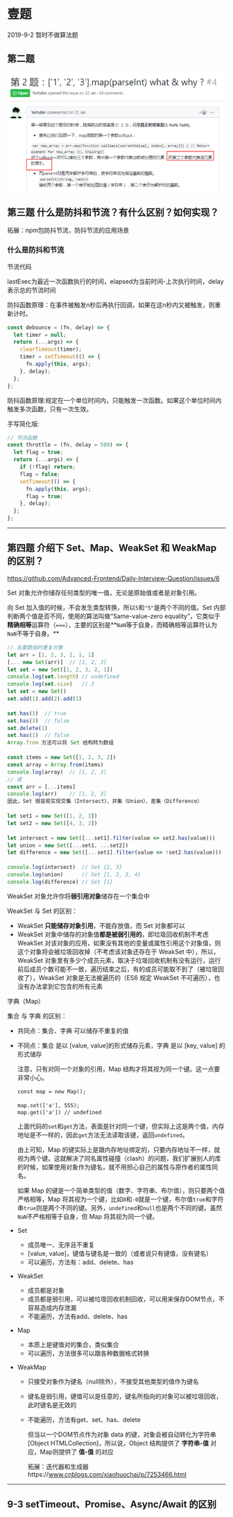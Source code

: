 # 壹题

2019-9-2  暂时不做算法题

## 第二题

![1567124813641](image/1567124813641.png)

## 第三题   什么是防抖和节流？有什么区别？如何实现？

拓展：npm包防抖节流，防抖节流的应用场景

### 什么是防抖和节流

节流代码

lastExec为最近一次函数执行的时间，elapsed为当前时间-上次执行时间，delay表示总的节流时间

防抖函数原理：在事件被触发n秒后再执行回调，如果在这n秒内又被触发，则重新计时。

```js
const debounce = (fn, delay) => {
  let timer = null;
  return (...args) => {
    clearTimeout(timer);
    timer = setTimeout(() => {
      fn.apply(this, args);
    }, delay);
  };
};
```

防抖函数原理:规定在一个单位时间内，只能触发一次函数。如果这个单位时间内触发多次函数，只有一次生效。

手写简化版:

```js
// 节流函数
const throttle = (fn, delay = 500) => {
  let flag = true;
  return (...args) => {
    if (!flag) return;
    flag = false;
    setTimeout(() => {
      fn.apply(this, args);
      flag = true;
    }, delay);
  };
};
```

-----

## 第四题 介绍下 Set、Map、WeakSet 和 WeakMap 的区别？ 

https://github.com/Advanced-Frontend/Daily-Interview-Question/issues/6

Set 对象允许你储存任何类型的唯一值，无论是原始值或者是对象引用。

向 Set 加入值的时候，不会发生类型转换，所以`5`和`"5"`是两个不同的值。Set 内部判断两个值是否不同，使用的算法叫做“Same-value-zero equality”，它类似于**精确相等**运算符（`===`），主要的区别是**`NaN`等于自身，而精确相等运算符认为`NaN`不等于自身。**

```js
// 去重数组的重复对象
let arr = [1, 2, 3, 2, 1, 1]
[... new Set(arr)]	// [1, 2, 3]
let set = new Set([1, 2, 3, 2, 1])
console.log(set.length)	// undefined
console.log(set.size)	// 3
let set = new Set()
set.add(1).add(2).add(1)

set.has(1)	// true
set.has(3)	// false
set.delete(1)	
set.has(1)	// false
Array.from 方法可以将 Set 结构转为数组

const items = new Set([1, 2, 3, 2])
const array = Array.from(items)
console.log(array)	// [1, 2, 3]
// 或
const arr = [...items]
console.log(arr)	// [1, 2, 3]
因此，Set 很容易实现交集（Intersect）、并集（Union）、差集（Difference）

let set1 = new Set([1, 2, 3])
let set2 = new Set([4, 3, 2])

let intersect = new Set([...set1].filter(value => set2.has(value)))
let union = new Set([...set1, ...set2])
let difference = new Set([...set1].filter(value => !set2.has(value)))

console.log(intersect)	// Set {2, 3}
console.log(union)		// Set {1, 2, 3, 4}
console.log(difference)	// Set {1}
```

WeakSet 对象允许你将**弱引用对象**储存在一个集合中

WeakSet 与 Set 的区别：

- WeakSet **只能储存对象引用**，不能存放值，而 Set 对象都可以
- WeakSet 对象中储存的对象值**都是被弱引用的**，即垃圾回收机制不考虑 WeakSet 对该对象的应用，如果没有其他的变量或属性引用这个对象值，则这个对象将会被垃圾回收掉（不考虑该对象还存在于 WeakSet 中），所以，WeakSet 对象里有多少个成员元素，取决于垃圾回收机制有没有运行，运行前后成员个数可能不一致，遍历结束之后，有的成员可能取不到了（被垃圾回收了），WeakSet 对象是无法被遍历的（ES6 规定 WeakSet 不可遍历），也没有办法拿到它包含的所有元素

 字典（Map）

集合 与 字典 的区别：

- 共同点：集合、字典 可以储存不重复的值

- 不同点：集合 是以 [value, value]的形式储存元素，字典 是以 [key, value] 的形式储存

  注意，只有对同一个对象的引用，Map 结构才将其视为同一个键。这一点要非常小心。

  ```
  const map = new Map();
  
  map.set(['a'], 555);
  map.get(['a']) // undefined
  ```

  上面代码的`set`和`get`方法，表面是针对同一个键，但实际上这是两个值，内存地址是不一样的，因此`get`方法无法读取该键，返回`undefined`。

  由上可知，Map 的键实际上是跟内存地址绑定的，只要内存地址不一样，就视为两个键。这就解决了同名属性碰撞（clash）的问题，我们扩展别人的库的时候，如果使用对象作为键名，就不用担心自己的属性与原作者的属性同名。

  如果 Map 的键是一个简单类型的值（数字、字符串、布尔值），则只要两个值严格相等，Map 将其视为一个键，比如`0`和`-0`就是一个键，布尔值`true`和字符串`true`则是两个不同的键。另外，`undefined`和`null`也是两个不同的键。虽然`NaN`不严格相等于自身，但 Map 将其视为同一个键。



- Set

  - 成员唯一、无序且不重复
  - [value, value]，键值与键名是一致的（或者说只有键值，没有键名）
  - 可以遍历，方法有：add、delete、has

- WeakSet

  - 成员都是对象
  - 成员都是弱引用，可以被垃圾回收机制回收，可以用来保存DOM节点，不容易造成内存泄漏
  - 不能遍历，方法有add、delete、has

- Map

  - 本质上是键值对的集合，类似集合
  - 可以遍历，方法很多可以跟各种数据格式转换

- WeakMap

  - 只接受对象作为键名（null除外），不接受其他类型的值作为键名

  - 键名是弱引用，键值可以是任意的，键名所指向的对象可以被垃圾回收，此时键名是无效的

  - 不能遍历，方法有get、set、has、delete

    但当以一个DOM节点作为对象 data 的键，对象会被自动转化为字符串[Object HTMLCollection]，所以说，Object 结构提供了 **字符串-值** 对应，Map则提供了 **值-值** 的对应

    拓展：迭代器和生成器https://www.cnblogs.com/xiaohuochai/p/7253466.html

---

## 9-3 setTimeout、Promise、Async/Await 的区别

